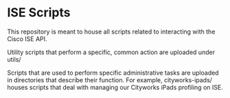 # ISE Scripts
This repository is meant to house all scripts related to interacting with the Cisco ISE API. 

Utility scripts that perform a specific, common action are uploaded under utils/

Scripts that are used to perform specific administrative tasks are uploaded in directories that describe their function. For example, cityworks-ipads/ houses scripts that deal with managing our Cityworks iPads profiling on ISE.
